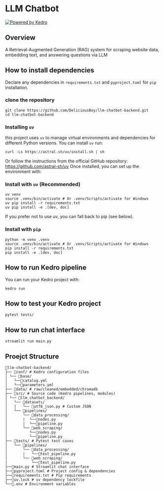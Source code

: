 # LLM Chatbot

[![Powered by Kedro](https://img.shields.io/badge/powered_by-kedro-ffc900?logo=kedro)](https://kedro.org)

## Overview

A Retrieval-Augmented Generation (RAG) system for scraping website data, embedding text, and answering questions via LLM


## How to install dependencies

Declare any dependencies in `requirements.txt` and `pyproject.toml` for `pip` installation.

### clone the repository
```
git clone https://github.com/DeliciousBoy/llm-chatbot-backend.git
cd llm-chatbot-backend
```

### Installing `uv`
this project uses `uv` to manage virtual environments and dependencies for different Python versions. You can install `uv` run:

```
curl -Ls https://astral.sh/uv/install.sh | sh
```
Or follow the instructions from the official GitHub repository: https://github.com/astral-sh/uv
Once installed, you can set up the environment with:

### Install with `uv` (Recommended)
```
uv venv
source .venv/bin/activate # Or .venv/Scripts/activate for Windows
uv pip install -r requirements.txt
uv pip install -e .[dev, doc]
```
If you prefer not to use uv, you can fall back to pip (see below).

### Install with `pip`
```
python -m venv .venv
source .venv/bin/activate # Or .venv/Scripts/activate for Windows
pip install -r requirements.txt
pip install -e .[dev, doc]
```

## How to run Kedro pipeline

You can run your Kedro project with:

```
kedro run
```

## How to test your Kedro project
```
pytest tests/
```

## How to run chat interface
```
streamlit run main.py
```

## Proejct Structure
```
📁llm-chatbot-backend/
├── 📁conf/ # Kedro configuration files
│ └── 📁base/
│   └──📄catalog.yml
│   └──📄parameters.yml
├── 📁data/ # raw/cleaned/embedded/chromadb
├── 📁src/ # Source code (Kedro pipelines, modules)
│ └── 📁llm_chatbot_backend/
│   └── 📁datasets/
│   |   └── 📄utf8_json.py # Custom JSON
│   └── 📁pipelines/
│       └── 📁data_processing/
│       |  └──📄nodes.py
│       |  └──📄pipeline.py
│       └── 📁web_scraping/
│          └──📄nodes.py
│          └──📄pipeline.py
├── 📁tests/ # Pytest test cases
│   └── 📁pipelines/
│       └── 📁data_processing/
│       |   └──📄test_pipeline.py
│       └── 📁web_scraping/
|           └──📄test_pipeline.py
├──📄main.py # Streamlit chat interface
├──📄pyproject.toml # Project config & dependencies
├──📄requirements.txt # Pip requirements
├──📄uv.lock # uv dependency lockfile
└──📄.env # Environment variables
```
